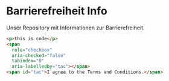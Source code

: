 # Barrierefreiheit Info

Unser Repository mit Informationen zur Barrierefreiheit.

```html
<p>this is code</p>
<span
  role="checkbox"
  aria-checked="false"
  tabindex="0"
  aria-labelledby="tac"></span>
<span id="tac">I agree to the Terms and Conditions.</span>

```

